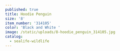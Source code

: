 ```yaml
---
published: true
title: Hoodie Penguin
size: '8'
item_number: '314105'
color: 'Black and White '
image: /static/uploads/8-hoodie_penguin_314105.jpg
catalog:
  - sealife-wildlife
---
```


